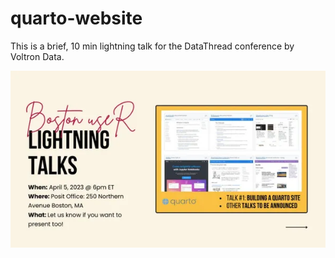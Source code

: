 
# quarto-website

This is a brief, 10 min lightning talk for the DataThread conference by Voltron Data.

[![Title slide screenshot](index-img.png)](https://jthomasmock.github.io/arrow-dplyr/)
